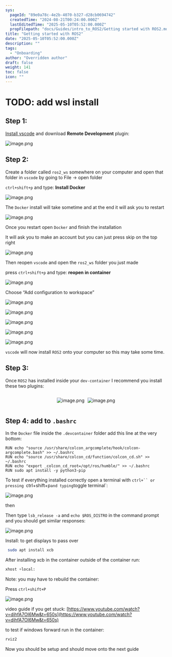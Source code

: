 ```yaml
---
sys:
  pageId: "89e0a78c-4e2b-4070-b327-d28cb0694742"
  createdTime: "2024-08-21T00:24:00.000Z"
  lastEditedTime: "2025-05-10T05:52:00.000Z"
  propFilepath: "docs/Guides/intro_to_ROS2/Getting started with ROS2.md"
title: "Getting started with ROS2"
date: "2025-05-10T05:52:00.000Z"
description: ""
tags:
  - "Onboarding"
author: "Overridden author"
draft: false
weight: 141
toc: false
icon: ""
---
```


# TODO: add wsl install

## Step 1:

[Install vscode](https://code.visualstudio.com/download) and download **Remote Development** plugin:

![image.png](https://prod-files-secure.s3.us-west-2.amazonaws.com/d518164a-d88e-44d1-a4ee-3adb3bd8bce0/efb52993-1881-4a40-b95e-6f020334f022/image.png?X-Amz-Algorithm=AWS4-HMAC-SHA256&X-Amz-Content-Sha256=UNSIGNED-PAYLOAD&X-Amz-Credential=ASIAZI2LB466YWVJQWZI%2F20250610%2Fus-west-2%2Fs3%2Faws4_request&X-Amz-Date=20250610T190656Z&X-Amz-Expires=3600&X-Amz-Security-Token=IQoJb3JpZ2luX2VjEOn%2F%2F%2F%2F%2F%2F%2F%2F%2F%2FwEaCXVzLXdlc3QtMiJIMEYCIQCBCSqCnFA%2BtpaIvfx2DtNz90cuchLnPpCD8YfEk07kSAIhAJO7KJO4bVV0rYq7h%2Bhvp%2Fe25augTKe0f1WHW3slQgnHKogECML%2F%2F%2F%2F%2F%2F%2F%2F%2F%2FwEQABoMNjM3NDIzMTgzODA1IgwF0gTUoXyGqTmyYpUq3ANOen4cz%2F3avM1Xjtqhnct87qVuWkzdkQ00Jg5mzheDKpcvaPF7MhGPRhitiyfNjy%2BnkLgwr7dn7K6UMldKzMt5QLRcGA7%2F9x12YeHf%2FUd%2Fni0Cbq5PKsy3kNBj2XM3duu5Q7dfIOoZlBtrB%2BGs45VjZEGNksnJgw%2BCfCifZtfJ9HRgEJIAuIyAMi%2BcDJtMiuWZmJ5WJsQ%2F9IW810UOpyYO6YgshEFxdHoJq9YnTxO%2FBSIXr6N8cRm7XUP02yAF7brBaOR19iUGBSvfmrrRKSxQM0gPYswPWD0EFD8l6%2Fn50Gw%2FGfzvSBPs81gWKUZZuHgYDRr5aH7b5QulqQexeZThTpyCJ3JnEZZEJyyLnoStIuFEeg8sbP2Uf2lcDTDcAiMz8Fz4BagDzixXnC5N7FxXOVyFcxTZ0v4GtIvk4LKA1jUXDQ%2F1Fh5xgC3xmqDf1g9d76c96jShGhpRaVoyGs04gWong9r3BnNiCvIHtLtjohlSdJj4Z31zEFVSFwCVBZ29KKXskVckRHmENYYacMCAvgITqBam4Hl3dHCGC%2FadcyIO3nHSiUeRiBof%2B2y7brVhZyTmxQWBysfw3dDBVcWvpI08yUnKKVRY4bcyYlIx2admLDGe90RLMjWrDjCFzqHCBjqkARH4NkoOSeNsMWd%2BYMIgLfAEmZXwyBsLxUR1t2z5tsKNL007iNVRifq22L%2BRqlBIPbVeQFwlFblfSNRCjnYfijt8yQG1OqlzKEE4TNZD%2F%2F9z2AxkRLl%2FS0fKYpNqus1udRevtmcdToM%2BWuLR2zxf3WpKOf4%2FaxFPMRx41yaoKQB1Jwuwm2iQFXe5GXGKx5AVVtlzJDli%2BHddZPbCdGaeL1ARBsmO&X-Amz-Signature=aefdd9c42b3d7e323fa1677fddadd3394b8d2dccc9078224dd97c2664fe9ad68&X-Amz-SignedHeaders=host&x-id=GetObject)

## Step 2:

Create a folder called `ros2_ws` somewhere on your computer and open that folder in `vscode` by going to File → open folder 

`ctrl+shift+p` and type: **Install Docker**

![image.png](https://prod-files-secure.s3.us-west-2.amazonaws.com/d518164a-d88e-44d1-a4ee-3adb3bd8bce0/2269dc0e-1cd5-47ff-bceb-c04ad9b2eab0/image.png?X-Amz-Algorithm=AWS4-HMAC-SHA256&X-Amz-Content-Sha256=UNSIGNED-PAYLOAD&X-Amz-Credential=ASIAZI2LB466YWVJQWZI%2F20250610%2Fus-west-2%2Fs3%2Faws4_request&X-Amz-Date=20250610T190656Z&X-Amz-Expires=3600&X-Amz-Security-Token=IQoJb3JpZ2luX2VjEOn%2F%2F%2F%2F%2F%2F%2F%2F%2F%2FwEaCXVzLXdlc3QtMiJIMEYCIQCBCSqCnFA%2BtpaIvfx2DtNz90cuchLnPpCD8YfEk07kSAIhAJO7KJO4bVV0rYq7h%2Bhvp%2Fe25augTKe0f1WHW3slQgnHKogECML%2F%2F%2F%2F%2F%2F%2F%2F%2F%2FwEQABoMNjM3NDIzMTgzODA1IgwF0gTUoXyGqTmyYpUq3ANOen4cz%2F3avM1Xjtqhnct87qVuWkzdkQ00Jg5mzheDKpcvaPF7MhGPRhitiyfNjy%2BnkLgwr7dn7K6UMldKzMt5QLRcGA7%2F9x12YeHf%2FUd%2Fni0Cbq5PKsy3kNBj2XM3duu5Q7dfIOoZlBtrB%2BGs45VjZEGNksnJgw%2BCfCifZtfJ9HRgEJIAuIyAMi%2BcDJtMiuWZmJ5WJsQ%2F9IW810UOpyYO6YgshEFxdHoJq9YnTxO%2FBSIXr6N8cRm7XUP02yAF7brBaOR19iUGBSvfmrrRKSxQM0gPYswPWD0EFD8l6%2Fn50Gw%2FGfzvSBPs81gWKUZZuHgYDRr5aH7b5QulqQexeZThTpyCJ3JnEZZEJyyLnoStIuFEeg8sbP2Uf2lcDTDcAiMz8Fz4BagDzixXnC5N7FxXOVyFcxTZ0v4GtIvk4LKA1jUXDQ%2F1Fh5xgC3xmqDf1g9d76c96jShGhpRaVoyGs04gWong9r3BnNiCvIHtLtjohlSdJj4Z31zEFVSFwCVBZ29KKXskVckRHmENYYacMCAvgITqBam4Hl3dHCGC%2FadcyIO3nHSiUeRiBof%2B2y7brVhZyTmxQWBysfw3dDBVcWvpI08yUnKKVRY4bcyYlIx2admLDGe90RLMjWrDjCFzqHCBjqkARH4NkoOSeNsMWd%2BYMIgLfAEmZXwyBsLxUR1t2z5tsKNL007iNVRifq22L%2BRqlBIPbVeQFwlFblfSNRCjnYfijt8yQG1OqlzKEE4TNZD%2F%2F9z2AxkRLl%2FS0fKYpNqus1udRevtmcdToM%2BWuLR2zxf3WpKOf4%2FaxFPMRx41yaoKQB1Jwuwm2iQFXe5GXGKx5AVVtlzJDli%2BHddZPbCdGaeL1ARBsmO&X-Amz-Signature=6e8f6b92b6c23fa1b80ed95642cb24c60e5884b41a106fba92a9a3c68689911c&X-Amz-SignedHeaders=host&x-id=GetObject)

The `Docker` install will take sometime and at the end it will ask you to restart

![image.png](https://prod-files-secure.s3.us-west-2.amazonaws.com/d518164a-d88e-44d1-a4ee-3adb3bd8bce0/ed233f78-be33-4b1f-b89c-9c346c0e961e/image.png?X-Amz-Algorithm=AWS4-HMAC-SHA256&X-Amz-Content-Sha256=UNSIGNED-PAYLOAD&X-Amz-Credential=ASIAZI2LB466YWVJQWZI%2F20250610%2Fus-west-2%2Fs3%2Faws4_request&X-Amz-Date=20250610T190656Z&X-Amz-Expires=3600&X-Amz-Security-Token=IQoJb3JpZ2luX2VjEOn%2F%2F%2F%2F%2F%2F%2F%2F%2F%2FwEaCXVzLXdlc3QtMiJIMEYCIQCBCSqCnFA%2BtpaIvfx2DtNz90cuchLnPpCD8YfEk07kSAIhAJO7KJO4bVV0rYq7h%2Bhvp%2Fe25augTKe0f1WHW3slQgnHKogECML%2F%2F%2F%2F%2F%2F%2F%2F%2F%2FwEQABoMNjM3NDIzMTgzODA1IgwF0gTUoXyGqTmyYpUq3ANOen4cz%2F3avM1Xjtqhnct87qVuWkzdkQ00Jg5mzheDKpcvaPF7MhGPRhitiyfNjy%2BnkLgwr7dn7K6UMldKzMt5QLRcGA7%2F9x12YeHf%2FUd%2Fni0Cbq5PKsy3kNBj2XM3duu5Q7dfIOoZlBtrB%2BGs45VjZEGNksnJgw%2BCfCifZtfJ9HRgEJIAuIyAMi%2BcDJtMiuWZmJ5WJsQ%2F9IW810UOpyYO6YgshEFxdHoJq9YnTxO%2FBSIXr6N8cRm7XUP02yAF7brBaOR19iUGBSvfmrrRKSxQM0gPYswPWD0EFD8l6%2Fn50Gw%2FGfzvSBPs81gWKUZZuHgYDRr5aH7b5QulqQexeZThTpyCJ3JnEZZEJyyLnoStIuFEeg8sbP2Uf2lcDTDcAiMz8Fz4BagDzixXnC5N7FxXOVyFcxTZ0v4GtIvk4LKA1jUXDQ%2F1Fh5xgC3xmqDf1g9d76c96jShGhpRaVoyGs04gWong9r3BnNiCvIHtLtjohlSdJj4Z31zEFVSFwCVBZ29KKXskVckRHmENYYacMCAvgITqBam4Hl3dHCGC%2FadcyIO3nHSiUeRiBof%2B2y7brVhZyTmxQWBysfw3dDBVcWvpI08yUnKKVRY4bcyYlIx2admLDGe90RLMjWrDjCFzqHCBjqkARH4NkoOSeNsMWd%2BYMIgLfAEmZXwyBsLxUR1t2z5tsKNL007iNVRifq22L%2BRqlBIPbVeQFwlFblfSNRCjnYfijt8yQG1OqlzKEE4TNZD%2F%2F9z2AxkRLl%2FS0fKYpNqus1udRevtmcdToM%2BWuLR2zxf3WpKOf4%2FaxFPMRx41yaoKQB1Jwuwm2iQFXe5GXGKx5AVVtlzJDli%2BHddZPbCdGaeL1ARBsmO&X-Amz-Signature=25e62c9a19918303f430ddae693d8d12213b38a1d111d7786648f9b8b35d0af4&X-Amz-SignedHeaders=host&x-id=GetObject)

Once you restart open `Docker` and finish the installation

It will ask you to make an account but you can just press skip on the top right

![image.png](https://prod-files-secure.s3.us-west-2.amazonaws.com/d518164a-d88e-44d1-a4ee-3adb3bd8bce0/21010ad9-1659-4fd9-9f59-9932a09b2a3d/image.png?X-Amz-Algorithm=AWS4-HMAC-SHA256&X-Amz-Content-Sha256=UNSIGNED-PAYLOAD&X-Amz-Credential=ASIAZI2LB466YWVJQWZI%2F20250610%2Fus-west-2%2Fs3%2Faws4_request&X-Amz-Date=20250610T190656Z&X-Amz-Expires=3600&X-Amz-Security-Token=IQoJb3JpZ2luX2VjEOn%2F%2F%2F%2F%2F%2F%2F%2F%2F%2FwEaCXVzLXdlc3QtMiJIMEYCIQCBCSqCnFA%2BtpaIvfx2DtNz90cuchLnPpCD8YfEk07kSAIhAJO7KJO4bVV0rYq7h%2Bhvp%2Fe25augTKe0f1WHW3slQgnHKogECML%2F%2F%2F%2F%2F%2F%2F%2F%2F%2FwEQABoMNjM3NDIzMTgzODA1IgwF0gTUoXyGqTmyYpUq3ANOen4cz%2F3avM1Xjtqhnct87qVuWkzdkQ00Jg5mzheDKpcvaPF7MhGPRhitiyfNjy%2BnkLgwr7dn7K6UMldKzMt5QLRcGA7%2F9x12YeHf%2FUd%2Fni0Cbq5PKsy3kNBj2XM3duu5Q7dfIOoZlBtrB%2BGs45VjZEGNksnJgw%2BCfCifZtfJ9HRgEJIAuIyAMi%2BcDJtMiuWZmJ5WJsQ%2F9IW810UOpyYO6YgshEFxdHoJq9YnTxO%2FBSIXr6N8cRm7XUP02yAF7brBaOR19iUGBSvfmrrRKSxQM0gPYswPWD0EFD8l6%2Fn50Gw%2FGfzvSBPs81gWKUZZuHgYDRr5aH7b5QulqQexeZThTpyCJ3JnEZZEJyyLnoStIuFEeg8sbP2Uf2lcDTDcAiMz8Fz4BagDzixXnC5N7FxXOVyFcxTZ0v4GtIvk4LKA1jUXDQ%2F1Fh5xgC3xmqDf1g9d76c96jShGhpRaVoyGs04gWong9r3BnNiCvIHtLtjohlSdJj4Z31zEFVSFwCVBZ29KKXskVckRHmENYYacMCAvgITqBam4Hl3dHCGC%2FadcyIO3nHSiUeRiBof%2B2y7brVhZyTmxQWBysfw3dDBVcWvpI08yUnKKVRY4bcyYlIx2admLDGe90RLMjWrDjCFzqHCBjqkARH4NkoOSeNsMWd%2BYMIgLfAEmZXwyBsLxUR1t2z5tsKNL007iNVRifq22L%2BRqlBIPbVeQFwlFblfSNRCjnYfijt8yQG1OqlzKEE4TNZD%2F%2F9z2AxkRLl%2FS0fKYpNqus1udRevtmcdToM%2BWuLR2zxf3WpKOf4%2FaxFPMRx41yaoKQB1Jwuwm2iQFXe5GXGKx5AVVtlzJDli%2BHddZPbCdGaeL1ARBsmO&X-Amz-Signature=c8696b2b6d4983e982a99e7acff953b197d59a98e6ce723643b1e9c38eb73755&X-Amz-SignedHeaders=host&x-id=GetObject)

Then reopen `vscode` and open the `ros2_ws` folder you just made

press `ctrl+shift+p` and type: **reopen in container**

![image.png](https://prod-files-secure.s3.us-west-2.amazonaws.com/d518164a-d88e-44d1-a4ee-3adb3bd8bce0/4e93b8c2-41ad-488c-8095-c74205196118/image.png?X-Amz-Algorithm=AWS4-HMAC-SHA256&X-Amz-Content-Sha256=UNSIGNED-PAYLOAD&X-Amz-Credential=ASIAZI2LB466YWVJQWZI%2F20250610%2Fus-west-2%2Fs3%2Faws4_request&X-Amz-Date=20250610T190656Z&X-Amz-Expires=3600&X-Amz-Security-Token=IQoJb3JpZ2luX2VjEOn%2F%2F%2F%2F%2F%2F%2F%2F%2F%2FwEaCXVzLXdlc3QtMiJIMEYCIQCBCSqCnFA%2BtpaIvfx2DtNz90cuchLnPpCD8YfEk07kSAIhAJO7KJO4bVV0rYq7h%2Bhvp%2Fe25augTKe0f1WHW3slQgnHKogECML%2F%2F%2F%2F%2F%2F%2F%2F%2F%2FwEQABoMNjM3NDIzMTgzODA1IgwF0gTUoXyGqTmyYpUq3ANOen4cz%2F3avM1Xjtqhnct87qVuWkzdkQ00Jg5mzheDKpcvaPF7MhGPRhitiyfNjy%2BnkLgwr7dn7K6UMldKzMt5QLRcGA7%2F9x12YeHf%2FUd%2Fni0Cbq5PKsy3kNBj2XM3duu5Q7dfIOoZlBtrB%2BGs45VjZEGNksnJgw%2BCfCifZtfJ9HRgEJIAuIyAMi%2BcDJtMiuWZmJ5WJsQ%2F9IW810UOpyYO6YgshEFxdHoJq9YnTxO%2FBSIXr6N8cRm7XUP02yAF7brBaOR19iUGBSvfmrrRKSxQM0gPYswPWD0EFD8l6%2Fn50Gw%2FGfzvSBPs81gWKUZZuHgYDRr5aH7b5QulqQexeZThTpyCJ3JnEZZEJyyLnoStIuFEeg8sbP2Uf2lcDTDcAiMz8Fz4BagDzixXnC5N7FxXOVyFcxTZ0v4GtIvk4LKA1jUXDQ%2F1Fh5xgC3xmqDf1g9d76c96jShGhpRaVoyGs04gWong9r3BnNiCvIHtLtjohlSdJj4Z31zEFVSFwCVBZ29KKXskVckRHmENYYacMCAvgITqBam4Hl3dHCGC%2FadcyIO3nHSiUeRiBof%2B2y7brVhZyTmxQWBysfw3dDBVcWvpI08yUnKKVRY4bcyYlIx2admLDGe90RLMjWrDjCFzqHCBjqkARH4NkoOSeNsMWd%2BYMIgLfAEmZXwyBsLxUR1t2z5tsKNL007iNVRifq22L%2BRqlBIPbVeQFwlFblfSNRCjnYfijt8yQG1OqlzKEE4TNZD%2F%2F9z2AxkRLl%2FS0fKYpNqus1udRevtmcdToM%2BWuLR2zxf3WpKOf4%2FaxFPMRx41yaoKQB1Jwuwm2iQFXe5GXGKx5AVVtlzJDli%2BHddZPbCdGaeL1ARBsmO&X-Amz-Signature=3fe9a3dee2c3116a81ef4f80daa0a90ff303bee0d629cd765c8d8580e284a64b&X-Amz-SignedHeaders=host&x-id=GetObject)

Choose “Add configuration to workspace”

![image.png](https://prod-files-secure.s3.us-west-2.amazonaws.com/d518164a-d88e-44d1-a4ee-3adb3bd8bce0/9560b282-5060-4989-ba37-97e7b2c22476/image.png?X-Amz-Algorithm=AWS4-HMAC-SHA256&X-Amz-Content-Sha256=UNSIGNED-PAYLOAD&X-Amz-Credential=ASIAZI2LB466YWVJQWZI%2F20250610%2Fus-west-2%2Fs3%2Faws4_request&X-Amz-Date=20250610T190656Z&X-Amz-Expires=3600&X-Amz-Security-Token=IQoJb3JpZ2luX2VjEOn%2F%2F%2F%2F%2F%2F%2F%2F%2F%2FwEaCXVzLXdlc3QtMiJIMEYCIQCBCSqCnFA%2BtpaIvfx2DtNz90cuchLnPpCD8YfEk07kSAIhAJO7KJO4bVV0rYq7h%2Bhvp%2Fe25augTKe0f1WHW3slQgnHKogECML%2F%2F%2F%2F%2F%2F%2F%2F%2F%2FwEQABoMNjM3NDIzMTgzODA1IgwF0gTUoXyGqTmyYpUq3ANOen4cz%2F3avM1Xjtqhnct87qVuWkzdkQ00Jg5mzheDKpcvaPF7MhGPRhitiyfNjy%2BnkLgwr7dn7K6UMldKzMt5QLRcGA7%2F9x12YeHf%2FUd%2Fni0Cbq5PKsy3kNBj2XM3duu5Q7dfIOoZlBtrB%2BGs45VjZEGNksnJgw%2BCfCifZtfJ9HRgEJIAuIyAMi%2BcDJtMiuWZmJ5WJsQ%2F9IW810UOpyYO6YgshEFxdHoJq9YnTxO%2FBSIXr6N8cRm7XUP02yAF7brBaOR19iUGBSvfmrrRKSxQM0gPYswPWD0EFD8l6%2Fn50Gw%2FGfzvSBPs81gWKUZZuHgYDRr5aH7b5QulqQexeZThTpyCJ3JnEZZEJyyLnoStIuFEeg8sbP2Uf2lcDTDcAiMz8Fz4BagDzixXnC5N7FxXOVyFcxTZ0v4GtIvk4LKA1jUXDQ%2F1Fh5xgC3xmqDf1g9d76c96jShGhpRaVoyGs04gWong9r3BnNiCvIHtLtjohlSdJj4Z31zEFVSFwCVBZ29KKXskVckRHmENYYacMCAvgITqBam4Hl3dHCGC%2FadcyIO3nHSiUeRiBof%2B2y7brVhZyTmxQWBysfw3dDBVcWvpI08yUnKKVRY4bcyYlIx2admLDGe90RLMjWrDjCFzqHCBjqkARH4NkoOSeNsMWd%2BYMIgLfAEmZXwyBsLxUR1t2z5tsKNL007iNVRifq22L%2BRqlBIPbVeQFwlFblfSNRCjnYfijt8yQG1OqlzKEE4TNZD%2F%2F9z2AxkRLl%2FS0fKYpNqus1udRevtmcdToM%2BWuLR2zxf3WpKOf4%2FaxFPMRx41yaoKQB1Jwuwm2iQFXe5GXGKx5AVVtlzJDli%2BHddZPbCdGaeL1ARBsmO&X-Amz-Signature=0f55b76c90d04514b18bf5e02a9f66ee932083093928d65c7aadcbd077b55672&X-Amz-SignedHeaders=host&x-id=GetObject)

![image.png](https://prod-files-secure.s3.us-west-2.amazonaws.com/d518164a-d88e-44d1-a4ee-3adb3bd8bce0/2ee63f81-886b-48e8-a553-dc6e5eac99e4/image.png?X-Amz-Algorithm=AWS4-HMAC-SHA256&X-Amz-Content-Sha256=UNSIGNED-PAYLOAD&X-Amz-Credential=ASIAZI2LB466YWVJQWZI%2F20250610%2Fus-west-2%2Fs3%2Faws4_request&X-Amz-Date=20250610T190656Z&X-Amz-Expires=3600&X-Amz-Security-Token=IQoJb3JpZ2luX2VjEOn%2F%2F%2F%2F%2F%2F%2F%2F%2F%2FwEaCXVzLXdlc3QtMiJIMEYCIQCBCSqCnFA%2BtpaIvfx2DtNz90cuchLnPpCD8YfEk07kSAIhAJO7KJO4bVV0rYq7h%2Bhvp%2Fe25augTKe0f1WHW3slQgnHKogECML%2F%2F%2F%2F%2F%2F%2F%2F%2F%2FwEQABoMNjM3NDIzMTgzODA1IgwF0gTUoXyGqTmyYpUq3ANOen4cz%2F3avM1Xjtqhnct87qVuWkzdkQ00Jg5mzheDKpcvaPF7MhGPRhitiyfNjy%2BnkLgwr7dn7K6UMldKzMt5QLRcGA7%2F9x12YeHf%2FUd%2Fni0Cbq5PKsy3kNBj2XM3duu5Q7dfIOoZlBtrB%2BGs45VjZEGNksnJgw%2BCfCifZtfJ9HRgEJIAuIyAMi%2BcDJtMiuWZmJ5WJsQ%2F9IW810UOpyYO6YgshEFxdHoJq9YnTxO%2FBSIXr6N8cRm7XUP02yAF7brBaOR19iUGBSvfmrrRKSxQM0gPYswPWD0EFD8l6%2Fn50Gw%2FGfzvSBPs81gWKUZZuHgYDRr5aH7b5QulqQexeZThTpyCJ3JnEZZEJyyLnoStIuFEeg8sbP2Uf2lcDTDcAiMz8Fz4BagDzixXnC5N7FxXOVyFcxTZ0v4GtIvk4LKA1jUXDQ%2F1Fh5xgC3xmqDf1g9d76c96jShGhpRaVoyGs04gWong9r3BnNiCvIHtLtjohlSdJj4Z31zEFVSFwCVBZ29KKXskVckRHmENYYacMCAvgITqBam4Hl3dHCGC%2FadcyIO3nHSiUeRiBof%2B2y7brVhZyTmxQWBysfw3dDBVcWvpI08yUnKKVRY4bcyYlIx2admLDGe90RLMjWrDjCFzqHCBjqkARH4NkoOSeNsMWd%2BYMIgLfAEmZXwyBsLxUR1t2z5tsKNL007iNVRifq22L%2BRqlBIPbVeQFwlFblfSNRCjnYfijt8yQG1OqlzKEE4TNZD%2F%2F9z2AxkRLl%2FS0fKYpNqus1udRevtmcdToM%2BWuLR2zxf3WpKOf4%2FaxFPMRx41yaoKQB1Jwuwm2iQFXe5GXGKx5AVVtlzJDli%2BHddZPbCdGaeL1ARBsmO&X-Amz-Signature=62fd89c3f08270f48bc009bacef7a73eb92eccf52374f727f6b618f2957f5b37&X-Amz-SignedHeaders=host&x-id=GetObject)

![image.png](https://prod-files-secure.s3.us-west-2.amazonaws.com/d518164a-d88e-44d1-a4ee-3adb3bd8bce0/ae1580b2-b048-407e-aed9-b584224a7a04/image.png?X-Amz-Algorithm=AWS4-HMAC-SHA256&X-Amz-Content-Sha256=UNSIGNED-PAYLOAD&X-Amz-Credential=ASIAZI2LB466YWVJQWZI%2F20250610%2Fus-west-2%2Fs3%2Faws4_request&X-Amz-Date=20250610T190656Z&X-Amz-Expires=3600&X-Amz-Security-Token=IQoJb3JpZ2luX2VjEOn%2F%2F%2F%2F%2F%2F%2F%2F%2F%2FwEaCXVzLXdlc3QtMiJIMEYCIQCBCSqCnFA%2BtpaIvfx2DtNz90cuchLnPpCD8YfEk07kSAIhAJO7KJO4bVV0rYq7h%2Bhvp%2Fe25augTKe0f1WHW3slQgnHKogECML%2F%2F%2F%2F%2F%2F%2F%2F%2F%2FwEQABoMNjM3NDIzMTgzODA1IgwF0gTUoXyGqTmyYpUq3ANOen4cz%2F3avM1Xjtqhnct87qVuWkzdkQ00Jg5mzheDKpcvaPF7MhGPRhitiyfNjy%2BnkLgwr7dn7K6UMldKzMt5QLRcGA7%2F9x12YeHf%2FUd%2Fni0Cbq5PKsy3kNBj2XM3duu5Q7dfIOoZlBtrB%2BGs45VjZEGNksnJgw%2BCfCifZtfJ9HRgEJIAuIyAMi%2BcDJtMiuWZmJ5WJsQ%2F9IW810UOpyYO6YgshEFxdHoJq9YnTxO%2FBSIXr6N8cRm7XUP02yAF7brBaOR19iUGBSvfmrrRKSxQM0gPYswPWD0EFD8l6%2Fn50Gw%2FGfzvSBPs81gWKUZZuHgYDRr5aH7b5QulqQexeZThTpyCJ3JnEZZEJyyLnoStIuFEeg8sbP2Uf2lcDTDcAiMz8Fz4BagDzixXnC5N7FxXOVyFcxTZ0v4GtIvk4LKA1jUXDQ%2F1Fh5xgC3xmqDf1g9d76c96jShGhpRaVoyGs04gWong9r3BnNiCvIHtLtjohlSdJj4Z31zEFVSFwCVBZ29KKXskVckRHmENYYacMCAvgITqBam4Hl3dHCGC%2FadcyIO3nHSiUeRiBof%2B2y7brVhZyTmxQWBysfw3dDBVcWvpI08yUnKKVRY4bcyYlIx2admLDGe90RLMjWrDjCFzqHCBjqkARH4NkoOSeNsMWd%2BYMIgLfAEmZXwyBsLxUR1t2z5tsKNL007iNVRifq22L%2BRqlBIPbVeQFwlFblfSNRCjnYfijt8yQG1OqlzKEE4TNZD%2F%2F9z2AxkRLl%2FS0fKYpNqus1udRevtmcdToM%2BWuLR2zxf3WpKOf4%2FaxFPMRx41yaoKQB1Jwuwm2iQFXe5GXGKx5AVVtlzJDli%2BHddZPbCdGaeL1ARBsmO&X-Amz-Signature=d21b3b795720c1e0a4cc4052c38ceeefbd258368cf213f1295192a9f3519a65b&X-Amz-SignedHeaders=host&x-id=GetObject)

![image.png](https://prod-files-secure.s3.us-west-2.amazonaws.com/d518164a-d88e-44d1-a4ee-3adb3bd8bce0/53255b28-f75e-430f-b9e3-c0ac8577e42b/image.png?X-Amz-Algorithm=AWS4-HMAC-SHA256&X-Amz-Content-Sha256=UNSIGNED-PAYLOAD&X-Amz-Credential=ASIAZI2LB466YWVJQWZI%2F20250610%2Fus-west-2%2Fs3%2Faws4_request&X-Amz-Date=20250610T190656Z&X-Amz-Expires=3600&X-Amz-Security-Token=IQoJb3JpZ2luX2VjEOn%2F%2F%2F%2F%2F%2F%2F%2F%2F%2FwEaCXVzLXdlc3QtMiJIMEYCIQCBCSqCnFA%2BtpaIvfx2DtNz90cuchLnPpCD8YfEk07kSAIhAJO7KJO4bVV0rYq7h%2Bhvp%2Fe25augTKe0f1WHW3slQgnHKogECML%2F%2F%2F%2F%2F%2F%2F%2F%2F%2FwEQABoMNjM3NDIzMTgzODA1IgwF0gTUoXyGqTmyYpUq3ANOen4cz%2F3avM1Xjtqhnct87qVuWkzdkQ00Jg5mzheDKpcvaPF7MhGPRhitiyfNjy%2BnkLgwr7dn7K6UMldKzMt5QLRcGA7%2F9x12YeHf%2FUd%2Fni0Cbq5PKsy3kNBj2XM3duu5Q7dfIOoZlBtrB%2BGs45VjZEGNksnJgw%2BCfCifZtfJ9HRgEJIAuIyAMi%2BcDJtMiuWZmJ5WJsQ%2F9IW810UOpyYO6YgshEFxdHoJq9YnTxO%2FBSIXr6N8cRm7XUP02yAF7brBaOR19iUGBSvfmrrRKSxQM0gPYswPWD0EFD8l6%2Fn50Gw%2FGfzvSBPs81gWKUZZuHgYDRr5aH7b5QulqQexeZThTpyCJ3JnEZZEJyyLnoStIuFEeg8sbP2Uf2lcDTDcAiMz8Fz4BagDzixXnC5N7FxXOVyFcxTZ0v4GtIvk4LKA1jUXDQ%2F1Fh5xgC3xmqDf1g9d76c96jShGhpRaVoyGs04gWong9r3BnNiCvIHtLtjohlSdJj4Z31zEFVSFwCVBZ29KKXskVckRHmENYYacMCAvgITqBam4Hl3dHCGC%2FadcyIO3nHSiUeRiBof%2B2y7brVhZyTmxQWBysfw3dDBVcWvpI08yUnKKVRY4bcyYlIx2admLDGe90RLMjWrDjCFzqHCBjqkARH4NkoOSeNsMWd%2BYMIgLfAEmZXwyBsLxUR1t2z5tsKNL007iNVRifq22L%2BRqlBIPbVeQFwlFblfSNRCjnYfijt8yQG1OqlzKEE4TNZD%2F%2F9z2AxkRLl%2FS0fKYpNqus1udRevtmcdToM%2BWuLR2zxf3WpKOf4%2FaxFPMRx41yaoKQB1Jwuwm2iQFXe5GXGKx5AVVtlzJDli%2BHddZPbCdGaeL1ARBsmO&X-Amz-Signature=0105ed08392d3bf629b34ebc66c2c070a788dd43628d6cda9235dcd1fe399fa1&X-Amz-SignedHeaders=host&x-id=GetObject)

![image.png](https://prod-files-secure.s3.us-west-2.amazonaws.com/d518164a-d88e-44d1-a4ee-3adb3bd8bce0/7c562767-5af9-4ffb-97d1-327bcdf4ee00/image.png?X-Amz-Algorithm=AWS4-HMAC-SHA256&X-Amz-Content-Sha256=UNSIGNED-PAYLOAD&X-Amz-Credential=ASIAZI2LB466YWVJQWZI%2F20250610%2Fus-west-2%2Fs3%2Faws4_request&X-Amz-Date=20250610T190656Z&X-Amz-Expires=3600&X-Amz-Security-Token=IQoJb3JpZ2luX2VjEOn%2F%2F%2F%2F%2F%2F%2F%2F%2F%2FwEaCXVzLXdlc3QtMiJIMEYCIQCBCSqCnFA%2BtpaIvfx2DtNz90cuchLnPpCD8YfEk07kSAIhAJO7KJO4bVV0rYq7h%2Bhvp%2Fe25augTKe0f1WHW3slQgnHKogECML%2F%2F%2F%2F%2F%2F%2F%2F%2F%2FwEQABoMNjM3NDIzMTgzODA1IgwF0gTUoXyGqTmyYpUq3ANOen4cz%2F3avM1Xjtqhnct87qVuWkzdkQ00Jg5mzheDKpcvaPF7MhGPRhitiyfNjy%2BnkLgwr7dn7K6UMldKzMt5QLRcGA7%2F9x12YeHf%2FUd%2Fni0Cbq5PKsy3kNBj2XM3duu5Q7dfIOoZlBtrB%2BGs45VjZEGNksnJgw%2BCfCifZtfJ9HRgEJIAuIyAMi%2BcDJtMiuWZmJ5WJsQ%2F9IW810UOpyYO6YgshEFxdHoJq9YnTxO%2FBSIXr6N8cRm7XUP02yAF7brBaOR19iUGBSvfmrrRKSxQM0gPYswPWD0EFD8l6%2Fn50Gw%2FGfzvSBPs81gWKUZZuHgYDRr5aH7b5QulqQexeZThTpyCJ3JnEZZEJyyLnoStIuFEeg8sbP2Uf2lcDTDcAiMz8Fz4BagDzixXnC5N7FxXOVyFcxTZ0v4GtIvk4LKA1jUXDQ%2F1Fh5xgC3xmqDf1g9d76c96jShGhpRaVoyGs04gWong9r3BnNiCvIHtLtjohlSdJj4Z31zEFVSFwCVBZ29KKXskVckRHmENYYacMCAvgITqBam4Hl3dHCGC%2FadcyIO3nHSiUeRiBof%2B2y7brVhZyTmxQWBysfw3dDBVcWvpI08yUnKKVRY4bcyYlIx2admLDGe90RLMjWrDjCFzqHCBjqkARH4NkoOSeNsMWd%2BYMIgLfAEmZXwyBsLxUR1t2z5tsKNL007iNVRifq22L%2BRqlBIPbVeQFwlFblfSNRCjnYfijt8yQG1OqlzKEE4TNZD%2F%2F9z2AxkRLl%2FS0fKYpNqus1udRevtmcdToM%2BWuLR2zxf3WpKOf4%2FaxFPMRx41yaoKQB1Jwuwm2iQFXe5GXGKx5AVVtlzJDli%2BHddZPbCdGaeL1ARBsmO&X-Amz-Signature=0eb8ac1df81921663f5793d5fc8a23c4ab28c697ebdfb67f89b22d52fc827902&X-Amz-SignedHeaders=host&x-id=GetObject)

`vscode` will now install `ROS2` onto your computer so this may take some time.

## Step 3:

Once `ROS2` has installed inside your `dev-container` I recommend you install these two plugins:

<div style="display: flex;flex-direction: row; column-gap:10px; max-width: 630px;justify-content: center;">
<div>

![image.png](https://prod-files-secure.s3.us-west-2.amazonaws.com/d518164a-d88e-44d1-a4ee-3adb3bd8bce0/3fc3d550-5a54-4ba1-ba6b-faa01cdb7369/image.png?X-Amz-Algorithm=AWS4-HMAC-SHA256&X-Amz-Content-Sha256=UNSIGNED-PAYLOAD&X-Amz-Credential=ASIAZI2LB46674433FLC%2F20250610%2Fus-west-2%2Fs3%2Faws4_request&X-Amz-Date=20250610T190659Z&X-Amz-Expires=3600&X-Amz-Security-Token=IQoJb3JpZ2luX2VjEOn%2F%2F%2F%2F%2F%2F%2F%2F%2F%2FwEaCXVzLXdlc3QtMiJHMEUCIQCsKuXLXNp4KGxPJa2lDVccclUkfAV1Hmu7G46tcphitQIge1LdbFEVJwwyPQBVwm1%2BLjOfpuKVgwEc0iMZHKtpR4QqiAQIwv%2F%2F%2F%2F%2F%2F%2F%2F%2F%2FARAAGgw2Mzc0MjMxODM4MDUiDC3vP%2BzfKP4IWVUhDyrcAzHypnQiypLMHuIrXjDfdePFlaEg8unx9zYy%2FXGyzVTbNs8%2BCByHzbycNVE6g5cHl4WqcVeiEOqbPTbVw4NOlD%2FY3IXV9AJyMA885jOPXDK5gCeI0KJEHUIbiQn3rSjyiMth3hQiq4h%2FaCuCaeaoRNtYhwgMS3cSMKH%2F9PeCEYgdQr09do04LyP1Qf%2B0cNAqHrKBTEL6AHJRE%2FkoDW9dX03YtfCpkCl2UjAmYb95L6B4FdY7f8wCEJk7SsSmVtHo6CwoCveejcjghNAUSoso7eG6Nd21hnbwS5xDbFlFK8V9WLkDjAymq12A1daAi%2Bo3Wp8vjiS2C1tTbhmjYIsu4QwePEpau0YUgh5jdL0GgZhcWQMEq3lMI4JSa8PNPoOLTzt%2BUlaxFVA6kJsbIpmssFNCqfNtUR%2BtrPOZpHEI4AhhSTZq7rG%2FGkeUI9harr53VpTZlnDkMVqGfuoS3Wn9LPET8tPSuJpjmiDffqoJtYuOOps%2BT%2BNuzEni0Dhw2gavG9MCeHB9AoNyawud05yKx5JiBDh9bdX2qUXoJbhA%2B1BwamCfyktaON8zjZ3ZB7Rtj5T7CxurkcAldoiQMTDV5O56OrmkUpeXRBV2gKEHmQfp3LQB7q%2FjbolCX7osMMvHocIGOqUB1pcOMpU5RLpKq%2BQvDElh83aiUU3EYzXAm%2FJQjyWxLIs2XDXOzvoPm%2F%2Fkw%2B%2BM8kxbqSDwP0QBZKLgWezxkVQRJgetsAzoOtYpeyLXEOJpKeIufHqMxZH%2BKS0eznTfrHeTU30SC%2BO6rN3ZHzxQmJ4sXArhDkYCOK4BP1kjTbC6fxOsfFraLLjbSIRh4DTzfJqGlm6Og1fbloJa%2BE9ny%2F%2BRbS7tokrD&X-Amz-Signature=1e319ab20ec97360857e4d7532b3f03d36188897b196a9bacafceeb08d517eca&X-Amz-SignedHeaders=host&x-id=GetObject)

</div>
<div>

![image.png](https://prod-files-secure.s3.us-west-2.amazonaws.com/d518164a-d88e-44d1-a4ee-3adb3bd8bce0/d994cc66-13c2-4093-a5a3-f84cf4601a82/image.png?X-Amz-Algorithm=AWS4-HMAC-SHA256&X-Amz-Content-Sha256=UNSIGNED-PAYLOAD&X-Amz-Credential=ASIAZI2LB466X3LIL7X4%2F20250610%2Fus-west-2%2Fs3%2Faws4_request&X-Amz-Date=20250610T190659Z&X-Amz-Expires=3600&X-Amz-Security-Token=IQoJb3JpZ2luX2VjEOn%2F%2F%2F%2F%2F%2F%2F%2F%2F%2FwEaCXVzLXdlc3QtMiJHMEUCIH9DfJHb368OfvYz3%2F3vWcZ7qda%2F1PtAyyDxuTz4WvweAiEAq1iILl7cgLPIMnnUH1XD3vnCXjiYew3JEgyqZEbdCQAqiAQIwv%2F%2F%2F%2F%2F%2F%2F%2F%2F%2FARAAGgw2Mzc0MjMxODM4MDUiDDUQhZ%2Fe4ZWvdY46DCrcA%2BSMQHFLhb%2BqIThqTN9I5A%2BxsKHAUtebXqiZpTv3t0o3SG8ZoXbaAQEHepCdb1W1FO4KTRKelXgTz5vT3MHbt4fXDeURbhodXo8mxr1tZYv7MC3CJNFoKngtg27KEncgC%2BbvWe%2B3yEE79astKk%2B9%2BQ2H4u1fFDZtzsTCOFxERQ546wYdsjd8AusarPhrBOVD77o70Xb%2FR%2BVXNGxiMtV5eNbc4%2F75mfYC%2FgLhMYdWWG5P%2BG%2BsANjQNsB9DpmAdfWCgb3KwxB0TZgEKJRMwoSTVzmYgRWq1BrQ59A84Ki6IsznxD2s9VSUlYLxRgpz8RO%2FOm3w9RnJXrMu2U6K%2FMh88c0ozF1PGtvx%2BivNLndFuIWAVwXob8jB4hg640myuko1lFcv0TF0X85hNC1ulki18alIXEluWVRUot2v72cGhH47%2F5un%2BwH2pJS1kZ93FntSe0OVq%2BaNAbTnDNrGHybmgXrrYCVSAasxwytgmYZ39KPgVQFcqtMnuAxYBAYCa4ns7YURpJAVpxKtEPSU4R67oCz3Ym4Q8BGp0iTdhFZP7ojTqjG4Y9hvuxLlBlWNJ8pWDDh%2BXeK2K5vx4vO2aTTAE%2F0bA3CZC1j%2FID5tPevlp5EQfod9%2FxvZFPOpvhGLMOTPocIGOqUBvui1K6ifrRbuklPojYNGghVg1D6cJ%2FI%2BlSJ%2BrgtoTn3OvfK1oJhhBdkJLiGssRK4zJ6f3zR5ROzIvPwNVTud6ajbTT3bNbYeM2%2BxDtD%2BImOLp4%2B9%2FNQs9OngYeGSGWR0fXkGNtPca%2FTBOmw8%2B1sOtuLqd6OWon55aj1BF9P%2BOIqX31UBdbLHxFp5Ar9tm6flLvrjq43LGnv9JJuNq3LDi4luTRC0&X-Amz-Signature=9d1c9fc9819e570f98960c4a92229d9d73088c60051b3e1772736dd1e55526be&X-Amz-SignedHeaders=host&x-id=GetObject)

</div>
</div>

## Step 4: add to `.bashrc`

In the `Docker` file inside the `.devcontainer` folder add this line at the very bottom: 

```docker
RUN echo "source /usr/share/colcon_argcomplete/hook/colcon-argcomplete.bash" >> ~/.bashrc
RUN echo "source /usr/share/colcon_cd/function/colcon_cd.sh" >> ~/.bashrc
RUN echo "export _colcon_cd_root=/opt/ros/humble/" >> ~/.bashrc
RUN sudo apt install -y python3-pip 
```

To test if everything installed correctly open a terminal with `ctrl+`` or pressing `ctrl+shift+p` and typing `toggle terminal`:

![image.png](https://prod-files-secure.s3.us-west-2.amazonaws.com/d518164a-d88e-44d1-a4ee-3adb3bd8bce0/6a4943d8-b04e-4c02-9a58-775f3384d1a5/image.png?X-Amz-Algorithm=AWS4-HMAC-SHA256&X-Amz-Content-Sha256=UNSIGNED-PAYLOAD&X-Amz-Credential=ASIAZI2LB466YWVJQWZI%2F20250610%2Fus-west-2%2Fs3%2Faws4_request&X-Amz-Date=20250610T190656Z&X-Amz-Expires=3600&X-Amz-Security-Token=IQoJb3JpZ2luX2VjEOn%2F%2F%2F%2F%2F%2F%2F%2F%2F%2FwEaCXVzLXdlc3QtMiJIMEYCIQCBCSqCnFA%2BtpaIvfx2DtNz90cuchLnPpCD8YfEk07kSAIhAJO7KJO4bVV0rYq7h%2Bhvp%2Fe25augTKe0f1WHW3slQgnHKogECML%2F%2F%2F%2F%2F%2F%2F%2F%2F%2FwEQABoMNjM3NDIzMTgzODA1IgwF0gTUoXyGqTmyYpUq3ANOen4cz%2F3avM1Xjtqhnct87qVuWkzdkQ00Jg5mzheDKpcvaPF7MhGPRhitiyfNjy%2BnkLgwr7dn7K6UMldKzMt5QLRcGA7%2F9x12YeHf%2FUd%2Fni0Cbq5PKsy3kNBj2XM3duu5Q7dfIOoZlBtrB%2BGs45VjZEGNksnJgw%2BCfCifZtfJ9HRgEJIAuIyAMi%2BcDJtMiuWZmJ5WJsQ%2F9IW810UOpyYO6YgshEFxdHoJq9YnTxO%2FBSIXr6N8cRm7XUP02yAF7brBaOR19iUGBSvfmrrRKSxQM0gPYswPWD0EFD8l6%2Fn50Gw%2FGfzvSBPs81gWKUZZuHgYDRr5aH7b5QulqQexeZThTpyCJ3JnEZZEJyyLnoStIuFEeg8sbP2Uf2lcDTDcAiMz8Fz4BagDzixXnC5N7FxXOVyFcxTZ0v4GtIvk4LKA1jUXDQ%2F1Fh5xgC3xmqDf1g9d76c96jShGhpRaVoyGs04gWong9r3BnNiCvIHtLtjohlSdJj4Z31zEFVSFwCVBZ29KKXskVckRHmENYYacMCAvgITqBam4Hl3dHCGC%2FadcyIO3nHSiUeRiBof%2B2y7brVhZyTmxQWBysfw3dDBVcWvpI08yUnKKVRY4bcyYlIx2admLDGe90RLMjWrDjCFzqHCBjqkARH4NkoOSeNsMWd%2BYMIgLfAEmZXwyBsLxUR1t2z5tsKNL007iNVRifq22L%2BRqlBIPbVeQFwlFblfSNRCjnYfijt8yQG1OqlzKEE4TNZD%2F%2F9z2AxkRLl%2FS0fKYpNqus1udRevtmcdToM%2BWuLR2zxf3WpKOf4%2FaxFPMRx41yaoKQB1Jwuwm2iQFXe5GXGKx5AVVtlzJDli%2BHddZPbCdGaeL1ARBsmO&X-Amz-Signature=22d53f5d2fadb5a6d96a0e3aee3b6f826e8141d2f0589e9bbf77c8d6e7f120b9&X-Amz-SignedHeaders=host&x-id=GetObject)

then 

Then type `lsb_release -a` and `echo $ROS_DISTRO` in the command prompt and you should get similar responses:

![image.png](https://prod-files-secure.s3.us-west-2.amazonaws.com/d518164a-d88e-44d1-a4ee-3adb3bd8bce0/3e635dec-a805-4e85-8b9e-d000e5b71a4e/image.png?X-Amz-Algorithm=AWS4-HMAC-SHA256&X-Amz-Content-Sha256=UNSIGNED-PAYLOAD&X-Amz-Credential=ASIAZI2LB466YWVJQWZI%2F20250610%2Fus-west-2%2Fs3%2Faws4_request&X-Amz-Date=20250610T190656Z&X-Amz-Expires=3600&X-Amz-Security-Token=IQoJb3JpZ2luX2VjEOn%2F%2F%2F%2F%2F%2F%2F%2F%2F%2FwEaCXVzLXdlc3QtMiJIMEYCIQCBCSqCnFA%2BtpaIvfx2DtNz90cuchLnPpCD8YfEk07kSAIhAJO7KJO4bVV0rYq7h%2Bhvp%2Fe25augTKe0f1WHW3slQgnHKogECML%2F%2F%2F%2F%2F%2F%2F%2F%2F%2FwEQABoMNjM3NDIzMTgzODA1IgwF0gTUoXyGqTmyYpUq3ANOen4cz%2F3avM1Xjtqhnct87qVuWkzdkQ00Jg5mzheDKpcvaPF7MhGPRhitiyfNjy%2BnkLgwr7dn7K6UMldKzMt5QLRcGA7%2F9x12YeHf%2FUd%2Fni0Cbq5PKsy3kNBj2XM3duu5Q7dfIOoZlBtrB%2BGs45VjZEGNksnJgw%2BCfCifZtfJ9HRgEJIAuIyAMi%2BcDJtMiuWZmJ5WJsQ%2F9IW810UOpyYO6YgshEFxdHoJq9YnTxO%2FBSIXr6N8cRm7XUP02yAF7brBaOR19iUGBSvfmrrRKSxQM0gPYswPWD0EFD8l6%2Fn50Gw%2FGfzvSBPs81gWKUZZuHgYDRr5aH7b5QulqQexeZThTpyCJ3JnEZZEJyyLnoStIuFEeg8sbP2Uf2lcDTDcAiMz8Fz4BagDzixXnC5N7FxXOVyFcxTZ0v4GtIvk4LKA1jUXDQ%2F1Fh5xgC3xmqDf1g9d76c96jShGhpRaVoyGs04gWong9r3BnNiCvIHtLtjohlSdJj4Z31zEFVSFwCVBZ29KKXskVckRHmENYYacMCAvgITqBam4Hl3dHCGC%2FadcyIO3nHSiUeRiBof%2B2y7brVhZyTmxQWBysfw3dDBVcWvpI08yUnKKVRY4bcyYlIx2admLDGe90RLMjWrDjCFzqHCBjqkARH4NkoOSeNsMWd%2BYMIgLfAEmZXwyBsLxUR1t2z5tsKNL007iNVRifq22L%2BRqlBIPbVeQFwlFblfSNRCjnYfijt8yQG1OqlzKEE4TNZD%2F%2F9z2AxkRLl%2FS0fKYpNqus1udRevtmcdToM%2BWuLR2zxf3WpKOf4%2FaxFPMRx41yaoKQB1Jwuwm2iQFXe5GXGKx5AVVtlzJDli%2BHddZPbCdGaeL1ARBsmO&X-Amz-Signature=1d333c8b9344bf2edd4d0e5ac7899a8ca3d847d09ad5eeb6479f6fcee642f7d5&X-Amz-SignedHeaders=host&x-id=GetObject)

Install:  to get displays to pass over

```bash
 sudo apt install xcb
```

After installing xcb in the container outside of the container run:

```python
xhost +local:
```

Note: you may have to rebuild the container:

Press `ctrl+shift+P`

![image.png](https://prod-files-secure.s3.us-west-2.amazonaws.com/d518164a-d88e-44d1-a4ee-3adb3bd8bce0/6c2be660-2618-4c38-9c26-53554f7a0b7b/image.png?X-Amz-Algorithm=AWS4-HMAC-SHA256&X-Amz-Content-Sha256=UNSIGNED-PAYLOAD&X-Amz-Credential=ASIAZI2LB466YWVJQWZI%2F20250610%2Fus-west-2%2Fs3%2Faws4_request&X-Amz-Date=20250610T190656Z&X-Amz-Expires=3600&X-Amz-Security-Token=IQoJb3JpZ2luX2VjEOn%2F%2F%2F%2F%2F%2F%2F%2F%2F%2FwEaCXVzLXdlc3QtMiJIMEYCIQCBCSqCnFA%2BtpaIvfx2DtNz90cuchLnPpCD8YfEk07kSAIhAJO7KJO4bVV0rYq7h%2Bhvp%2Fe25augTKe0f1WHW3slQgnHKogECML%2F%2F%2F%2F%2F%2F%2F%2F%2F%2FwEQABoMNjM3NDIzMTgzODA1IgwF0gTUoXyGqTmyYpUq3ANOen4cz%2F3avM1Xjtqhnct87qVuWkzdkQ00Jg5mzheDKpcvaPF7MhGPRhitiyfNjy%2BnkLgwr7dn7K6UMldKzMt5QLRcGA7%2F9x12YeHf%2FUd%2Fni0Cbq5PKsy3kNBj2XM3duu5Q7dfIOoZlBtrB%2BGs45VjZEGNksnJgw%2BCfCifZtfJ9HRgEJIAuIyAMi%2BcDJtMiuWZmJ5WJsQ%2F9IW810UOpyYO6YgshEFxdHoJq9YnTxO%2FBSIXr6N8cRm7XUP02yAF7brBaOR19iUGBSvfmrrRKSxQM0gPYswPWD0EFD8l6%2Fn50Gw%2FGfzvSBPs81gWKUZZuHgYDRr5aH7b5QulqQexeZThTpyCJ3JnEZZEJyyLnoStIuFEeg8sbP2Uf2lcDTDcAiMz8Fz4BagDzixXnC5N7FxXOVyFcxTZ0v4GtIvk4LKA1jUXDQ%2F1Fh5xgC3xmqDf1g9d76c96jShGhpRaVoyGs04gWong9r3BnNiCvIHtLtjohlSdJj4Z31zEFVSFwCVBZ29KKXskVckRHmENYYacMCAvgITqBam4Hl3dHCGC%2FadcyIO3nHSiUeRiBof%2B2y7brVhZyTmxQWBysfw3dDBVcWvpI08yUnKKVRY4bcyYlIx2admLDGe90RLMjWrDjCFzqHCBjqkARH4NkoOSeNsMWd%2BYMIgLfAEmZXwyBsLxUR1t2z5tsKNL007iNVRifq22L%2BRqlBIPbVeQFwlFblfSNRCjnYfijt8yQG1OqlzKEE4TNZD%2F%2F9z2AxkRLl%2FS0fKYpNqus1udRevtmcdToM%2BWuLR2zxf3WpKOf4%2FaxFPMRx41yaoKQB1Jwuwm2iQFXe5GXGKx5AVVtlzJDli%2BHddZPbCdGaeL1ARBsmO&X-Amz-Signature=1d3d637021ea2b059e12bd463b21aaea035dd61f197143e90489c43b1fff1684&X-Amz-SignedHeaders=host&x-id=GetObject)

video guide if you get stuck: [https://www.youtube.com/watch?v=dihfA7Ol6Mw&t=650s](https://www.youtube.com/watch?v=dihfA7Ol6Mw&t=650s)

to test if windows forward run in the container:

```bash
rviz2
```

Now you should be setup and should move onto the next guide 
